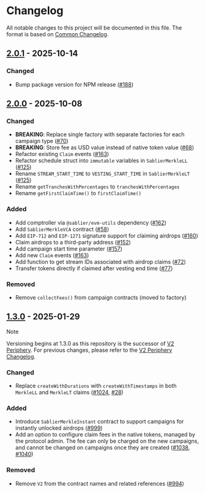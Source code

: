# Changelog

All notable changes to this project will be documented in this file. The format is based on
[Common Changelog](https://common-changelog.org/).

[2.0.1]: https://github.com/sablier-labs/airdrops/compare/v2.0.0...v2.0.1
[2.0.0]: https://github.com/sablier-labs/airdrops/compare/v1.3.0...v2.0.0
[1.3.0]: https://github.com/sablier-labs/airdrops/releases/tag/v1.3.0

## [2.0.1] - 2025-10-14

### Changed

- Bump package version for NPM release ([#188](https://github.com/sablier-labs/airdrops/pull/188))

## [2.0.0] - 2025-10-08

### Changed

- **BREAKING**: Replace single factory with separate factories for each campaign type
  ([#70](https://github.com/sablier-labs/airdrops/pull/70))
- **BREAKING**: Store fee as USD value instead of native token value
  ([#68](https://github.com/sablier-labs/airdrops/pull/68))
- Refactor existing `Claim` events ([#163](https://github.com/sablier-labs/airdrops/pull/163))
- Refactor schedule struct into `immutable` variables in `SablierMerkleLL`
  ([#125](https://github.com/sablier-labs/airdrops/pull/125))
- Rename `STREAM_START_TIME` to `VESTING_START_TIME` in `SablierMerkleLT`
  ([#125](https://github.com/sablier-labs/airdrops/pull/125))
- Rename `getTranchesWithPercentages` to `tranchesWithPercentages`
- Rename `getFirstClaimTime()` to `firstClaimTime()`

### Added

- Add comptroller via `@sablier/evm-utils` dependency ([#162](https://github.com/sablier-labs/airdrops/pull/162))
- Add `SablierMerkleVCA` contract ([#58](https://github.com/sablier-labs/airdrops/pull/58))
- Add `EIP-712` and `EIP-1271` signature support for claiming airdrops
  ([#160](https://github.com/sablier-labs/airdrops/pull/160))
- Claim airdrops to a third-party address ([#152](https://github.com/sablier-labs/airdrops/pull/152))
- Add campaign start time parameter ([#157](https://github.com/sablier-labs/airdrops/pull/157))
- Add new `Claim` events ([#163](https://github.com/sablier-labs/airdrops/pull/163))
- Add function to get stream IDs associated with airdrop claims
  ([#72](https://github.com/sablier-labs/airdrops/pull/72))
- Transfer tokens directly if claimed after vesting end time ([#77](https://github.com/sablier-labs/airdrops/pull/77))

### Removed

- Remove `collectFees()` from campaign contracts (moved to factory)

## [1.3.0] - 2025-01-29

<!-- prettier-ignore -->
> [!NOTE]
> Versioning begins at 1.3.0 as this repository is the successor of [V2 Periphery](https://github.com/sablier-labs/v2-periphery). For previous changes, please refer to the [V2 Periphery Changelog](https://github.com/sablier-labs/v2-periphery/blob/main/CHANGELOG.md).

### Changed

- Replace `createWithDurations` with `createWithTimestamps` in both `MerkleLL` and `MerkleLT` claims
  ([#1024](https://github.com/sablier-labs/v2-core/pull/1024), [#28](https://github.com/sablier-labs/airdrops/pull/28))

### Added

- Introduce `SablierMerkleInstant` contract to support campaigns for instantly unlocked airdrops
  ([#999](https://github.com/sablier-labs/v2-core/pull/999))
- Add an option to configure claim fees in the native tokens, managed by the protocol admin. The fee can only be charged
  on the new campaigns, and cannot be changed on campaigns once they are created
  ([#1038](https://github.com/sablier-labs/v2-core/pull/1038),
  [#1040](https://github.com/sablier-labs/v2-core/issues/1040))

### Removed

- Remove `V2` from the contract names and related references ([#994](https://github.com/sablier-labs/v2-core/pull/994))
